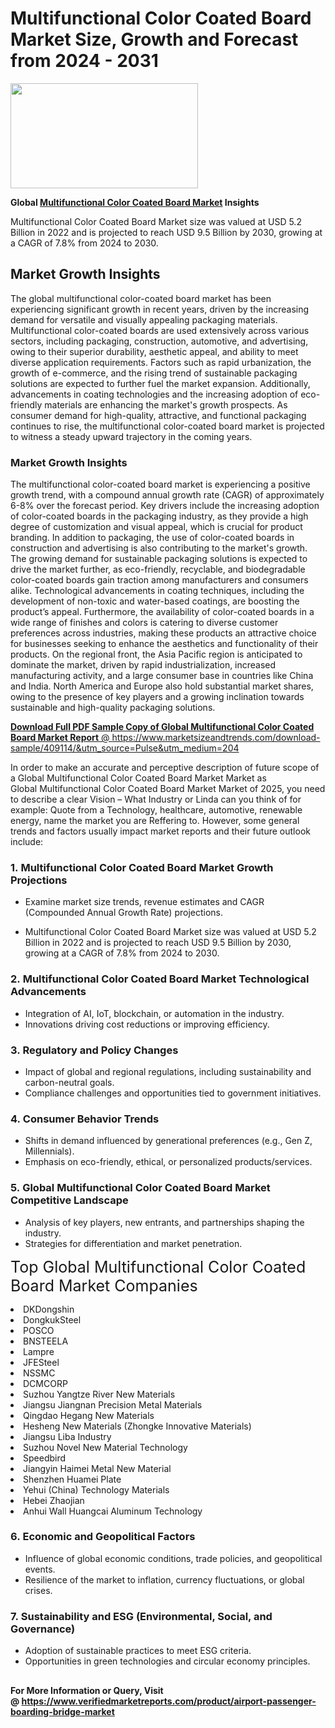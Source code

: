<H1>Multifunctional Color Coated Board Market Size, Growth and Forecast from 2024 - 2031</H1><img class="aligncenter size-medium wp-image-584254" src="https://thirdeyenews.in/wp-content/uploads/2024/09/Global-Market-Research-300x168.jpeg" alt="" width="300" height="168" /><p><strong>Global&nbsp;<a href="https://www.marketsizeandtrends.com/download-sample/409114/&amp;utm_source=Pulse&amp;utm_medium=204">Multifunctional Color Coated Board Market</a> Insights</strong></p><p>Multifunctional Color Coated Board Market size was valued at USD 5.2 Billion in 2022 and is projected to reach USD 9.5 Billion by 2030, growing at a CAGR of 7.8% from 2024 to 2030.</p><p><h2>Market Growth Insights</h2> <p>The global multifunctional color-coated board market has been experiencing significant growth in recent years, driven by the increasing demand for versatile and visually appealing packaging materials. Multifunctional color-coated boards are used extensively across various sectors, including packaging, construction, automotive, and advertising, owing to their superior durability, aesthetic appeal, and ability to meet diverse application requirements. Factors such as rapid urbanization, the growth of e-commerce, and the rising trend of sustainable packaging solutions are expected to further fuel the market expansion. Additionally, advancements in coating technologies and the increasing adoption of eco-friendly materials are enhancing the market's growth prospects. As consumer demand for high-quality, attractive, and functional packaging continues to rise, the multifunctional color-coated board market is projected to witness a steady upward trajectory in the coming years.</p> <p><a href="#"></a></p> <h3>Market Growth Insights</h3> <p>The multifunctional color-coated board market is experiencing a positive growth trend, with a compound annual growth rate (CAGR) of approximately 6-8% over the forecast period. Key drivers include the increasing adoption of color-coated boards in the packaging industry, as they provide a high degree of customization and visual appeal, which is crucial for product branding. In addition to packaging, the use of color-coated boards in construction and advertising is also contributing to the market's growth. The growing demand for sustainable packaging solutions is expected to drive the market further, as eco-friendly, recyclable, and biodegradable color-coated boards gain traction among manufacturers and consumers alike. Technological advancements in coating techniques, including the development of non-toxic and water-based coatings, are boosting the product’s appeal. Furthermore, the availability of color-coated boards in a wide range of finishes and colors is catering to diverse customer preferences across industries, making these products an attractive choice for businesses seeking to enhance the aesthetics and functionality of their products. On the regional front, the Asia Pacific region is anticipated to dominate the market, driven by rapid industrialization, increased manufacturing activity, and a large consumer base in countries like China and India. North America and Europe also hold substantial market shares, owing to the presence of key players and a growing inclination towards sustainable and high-quality packaging solutions. <p><a href="#"></p><p><span class=""><strong>Download Full PDF Sample Copy of Global Multifunctional Color Coated Board Market Report</strong> @ <a href="https://www.marketsizeandtrends.com/download-sample/409114/&amp;utm_source=Pulse&amp;utm_medium=204" target="_blank">https://www.marketsizeandtrends.com/download-sample/409114/&amp;utm_source=Pulse&amp;utm_medium=204</a></span></p><p>In order to make an accurate and perceptive description of future scope of a Global&nbsp;Multifunctional Color Coated Board Market Market as Global&nbsp;Multifunctional Color Coated Board Market Market of 2025, you need to describe a clear Vision &ndash; What Industry or Linda can you think of for example: Quote from a Technology, healthcare, automotive, renewable energy, name the market you are Reffering to. However, some general trends and factors usually impact market reports and their future outlook include:</p><h3>1.&nbsp;<strong>Multifunctional Color Coated Board Market Growth Projections</strong></h3><ul><li>Examine market size trends, revenue estimates and CAGR (Compounded Annual Growth Rate) projections.</li><li><p>Multifunctional Color Coated Board Market size was valued at USD 5.2 Billion in 2022 and is projected to reach USD 9.5 Billion by 2030, growing at a CAGR of 7.8% from 2024 to 2030.</p></li></ul><h3>2.&nbsp;<strong>Multifunctional Color Coated Board Market Technological Advancements</strong></h3><ul><li>Integration of AI, IoT, blockchain, or automation in the industry.</li><li>Innovations driving cost reductions or improving efficiency.</li></ul><h3>3.&nbsp;<strong>Regulatory and Policy Changes</strong></h3><ul><li>Impact of global and regional regulations, including sustainability and carbon-neutral goals.</li><li>Compliance challenges and opportunities tied to government initiatives.</li></ul><h3>4.&nbsp;<strong>Consumer Behavior Trends</strong></h3><ul><li>Shifts in demand influenced by generational preferences (e.g., Gen Z, Millennials).</li><li>Emphasis on eco-friendly, ethical, or personalized products/services.</li></ul><h3>5.&nbsp;<strong>Global Multifunctional Color Coated Board Market Competitive Landscape</strong></h3><ul><li>Analysis of key players, new entrants, and partnerships shaping the industry.</li><li>Strategies for differentiation and market penetration.</li></ul><p data-pm-slice="1 1 []"><span style="color: inherit; font-family: inherit; font-size: 25px;">Top Global Multifunctional Color Coated Board Market Companies</span></p><div class="" data-test-id=""><p><li>DKDongshin</li><li> DongkukSteel</li><li> POSCO</li><li> BNSTEELA</li><li> Lampre</li><li> JFESteel</li><li> NSSMC</li><li> DCMCORP</li><li> Suzhou Yangtze River New Materials</li><li> Jiangsu Jiangnan Precision Metal Materials</li><li> Qingdao Hegang New Materials</li><li> Hesheng New Materials (Zhongke Innovative Materials)</li><li> Jiangsu Liba Industry</li><li> Suzhou Novel New Material Technology</li><li> Speedbird</li><li> Jiangyin Haimei Metal New Material</li><li> Shenzhen Huamei Plate</li><li> Yehui (China) Technology Materials</li><li> Hebei Zhaojian</li><li> Anhui Wall Huangcai Aluminum Technology</li></p></div><h3>6.&nbsp;<strong>Economic and Geopolitical Factors</strong></h3><ul><li>Influence of global economic conditions, trade policies, and geopolitical events.</li><li>Resilience of the market to inflation, currency fluctuations, or global crises.</li></ul><h3>7.&nbsp;<strong>Sustainability and ESG (Environmental, Social, and Governance)</strong></h3><ul><li>Adoption of sustainable practices to meet ESG criteria.</li><li>Opportunities in green technologies and circular economy principles.</li></ul><h2><strong style="font-size: 14px;">For More Information or Query, Visit @&nbsp;</strong><a style="background-color: #ffffff; font-size: 14px;" href="https://www.marketsizeandtrends.com/report/multifunctional-color-coated-board-market/" target="_blank">https://www.verifiedmarketreports.com/product/airport-passenger-boarding-bridge-market</a></h2>
